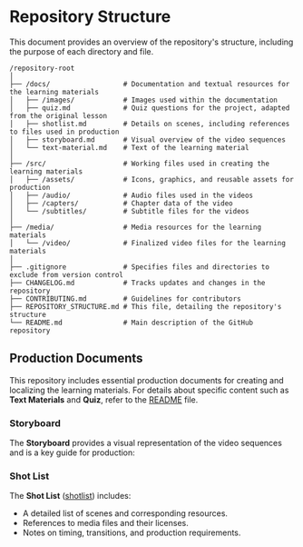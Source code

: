 
# Repository Structure

This document provides an overview of the repository's structure, including the
purpose of each directory and file.

```plaintext
/repository-root
│
├── /docs/                  # Documentation and textual resources for the learning materials
│   ├── /images/            # Images used within the documentation
│   ├── quiz.md             # Quiz questions for the project, adapted from the original lesson
│   ├── shotlist.md         # Details on scenes, including references to files used in production
│   ├── storyboard.md       # Visual overview of the video sequences
│   └── text-material.md    # Text of the learning material
│
├── /src/                   # Working files used in creating the learning materials
│   ├── /assets/            # Icons, graphics, and reusable assets for production
│   ├── /audio/             # Audio files used in the videos
│   ├── /capters/           # Chapter data of the video
│   └── /subtitles/         # Subtitle files for the videos
│
├── /media/                 # Media resources for the learning materials
│   └── /video/             # Finalized video files for the learning materials
│
├── .gitignore              # Specifies files and directories to exclude from version control
├── CHANGELOG.md            # Tracks updates and changes in the repository
├── CONTRIBUTING.md         # Guidelines for contributors
├── REPOSITORY_STRUCTURE.md # This file, detailing the repository's structure
└── README.md               # Main description of the GitHub repository
```
## Production Documents

This repository includes essential production documents for creating and
localizing the learning materials. For details about specific content such as
**Text Materials** and **Quiz**, refer to the
[README](WordPress-essentials-Domains-and-hosting/Git-Repro/German-translation-for-Lesson-WordPress-essentials-Domains-and-hosting/README.md)
file.

### Storyboard

The **Storyboard** provides a visual representation of the video sequences and
is a key guide for production:

### Shot List

The **Shot List** ([shotlist](docs/shotlist.md)) includes:

- A detailed list of scenes and corresponding resources.
- References to media files and their licenses.
- Notes on timing, transitions, and production requirements.


